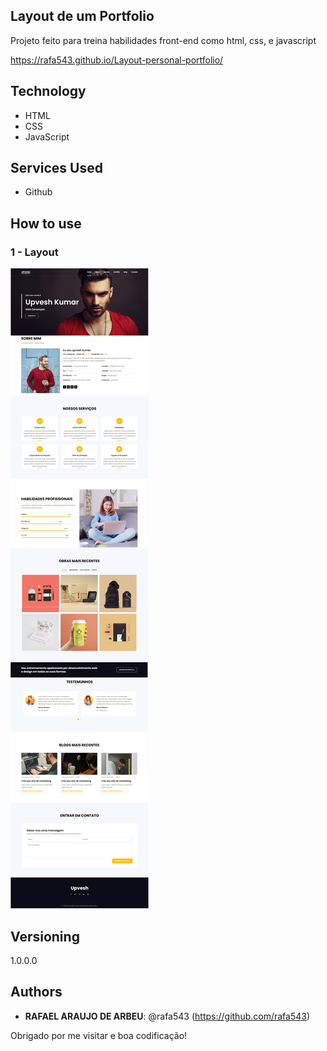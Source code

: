 ## Layout de um Portfolio
 
Projeto feito para treina habilidades front-end como html, css, e javascript

https://rafa543.github.io/Layout-personal-portfolio/
 
## Technology 
 
* HTML
* CSS
* JavaScript
 
 
## Services Used
 
* Github

 
## How to use
 
### 1 - Layout
![Home Screen](https://github.com/rafa543/Layout-personal-portfolio/blob/main/readme-imgs/portfolio.png)


 
 
## Versioning
 
1.0.0.0
 
 
## Authors
 
* **RAFAEL ARAUJO DE ARBEU**: @rafa543 (https://github.com/rafa543)
 
 
Obrigado por me visitar e boa codificação!
